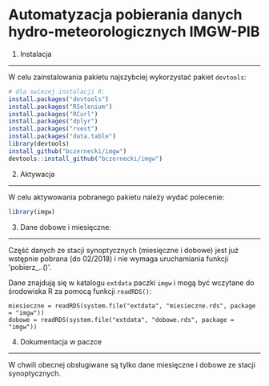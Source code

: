 # Automatyzacja pobierania danych hydro-meteorologicznych IMGW-PIB

1. Instalacja
--------------------
W celu zainstalowania pakietu najszybciej wykorzystać pakiet `devtools`:

``` r
# dla swiezej instalacji R:
install.packages("devtools") 
install.packages("RSelenium")
install.packages("RCurl")
install.packages("dplyr")
install.packages("rvest")
install.packages("data.table")
library(devtools)
install_github("bczernecki/imgw")
devtools::install_github("bczernecki/imgw")
```

2. Aktywacja
--------------------
W celu aktywowania pobranego pakietu należy wydać polecenie:

``` r
library(imgw)
```


3. Dane dobowe i miesięczne:
--------------------
Część danych ze stacji synoptycznych (miesięczne i dobowe) jest już wstępnie pobrana (do 02/2018) i nie wymaga uruchamiania funkcji 'pobierz_..()'.

Dane znajdują się w katalogu `extdata` paczki `imgw` i mogą być wczytane do środowiska R za pomocą funkcji `readRDS()`:

``` r2
miesieczne = readRDS(system.file("extdata", "miesieczne.rds", package = "imgw"))
dobowe = readRDS(system.file("extdata", "dobowe.rds", package = "imgw"))
```

4. Dokumentacja w paczce
--------------------
W chwili obecnej obsługiwane są tylko dane miesięczne i dobowe ze stacji synoptycznych.
